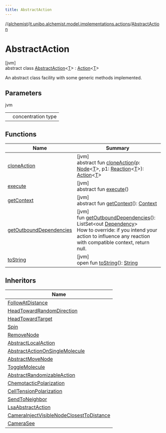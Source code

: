 ```yaml
---
title: AbstractAction
---
```

//[alchemist](../../../index.html)/[it.unibo.alchemist.model.implementations.actions](../index.html)/[AbstractAction](index.html)



# AbstractAction



[jvm]\
abstract class [AbstractAction](index.html)<[T](index.html)> : [Action](../../it.unibo.alchemist.model.interfaces/-action/index.html)<[T](../../it.unibo.alchemist/-supported-incarnations/get.html)> 

An abstract class facility with some generic methods implemented.



## Parameters


jvm

| | |
|---|---|
| <T> | concentration type |



## Functions


| Name | Summary |
|---|---|
| [cloneAction](../../it.unibo.alchemist.model.interfaces/-action/clone-action.html) | [jvm]<br>abstract fun [cloneAction](../../it.unibo.alchemist.model.interfaces/-action/clone-action.html)(p: [Node](../../it.unibo.alchemist.model.interfaces/-node/index.html)<[T](../../it.unibo.alchemist/-supported-incarnations/get.html)>, p1: [Reaction](../../it.unibo.alchemist.model.interfaces/-reaction/index.html)<[T](../../it.unibo.alchemist/-supported-incarnations/get.html)>): [Action](../../it.unibo.alchemist.model.interfaces/-action/index.html)<[T](../../it.unibo.alchemist/-supported-incarnations/get.html)> |
| [execute](../../it.unibo.alchemist.model.interfaces/-action/execute.html) | [jvm]<br>abstract fun [execute](../../it.unibo.alchemist.model.interfaces/-action/execute.html)() |
| [getContext](../../it.unibo.alchemist.model.interfaces/-action/get-context.html) | [jvm]<br>abstract fun [getContext](../../it.unibo.alchemist.model.interfaces/-action/get-context.html)(): [Context](../../it.unibo.alchemist.model.interfaces/-context/index.html) |
| [getOutboundDependencies](get-outbound-dependencies.html) | [jvm]<br>fun [getOutboundDependencies](get-outbound-dependencies.html)(): ListSet<out [Dependency](../../it.unibo.alchemist.model.interfaces/-dependency/index.html)><br>How to override: if you intend your action to influence any reaction with compatible context, return null. |
| [toString](to-string.html) | [jvm]<br>open fun [toString](to-string.html)(): [String](https://docs.oracle.com/javase/8/docs/api/java/lang/String.html) |


## Inheritors


| Name |
|---|
| [FollowAtDistance](../-follow-at-distance/index.html) |
| [HeadTowardRandomDirection](../-head-toward-random-direction/index.html) |
| [HeadTowardTarget](../-head-toward-target/index.html) |
| [Spin](../-spin/index.html) |
| [RemoveNode](../-remove-node/index.html) |
| [AbstractLocalAction](../-abstract-local-action/index.html) |
| [AbstractActionOnSingleMolecule](../-abstract-action-on-single-molecule/index.html) |
| [AbstractMoveNode](../-abstract-move-node/index.html) |
| [ToggleMolecule](../-toggle-molecule/index.html) |
| [AbstractRandomizableAction](../-abstract-randomizable-action/index.html) |
| [ChemotacticPolarization](../-chemotactic-polarization/index.html) |
| [CellTensionPolarization](../-cell-tension-polarization/index.html) |
| [SendToNeighbor](../-send-to-neighbor/index.html) |
| [LsaAbstractAction](../-lsa-abstract-action/index.html) |
| [CameraInjectVisibleNodeClosestToDistance](../-camera-inject-visible-node-closest-to-distance/index.html) |
| [CameraSee](../-camera-see/index.html) |

